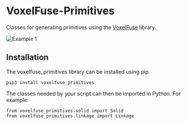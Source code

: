 # VoxelFuse-Primitives
Classes for generating primitives using the [VoxelFuse](https://github.com/cdbrauer/VoxelFuse) library.

![Example 1](../master/images/main.png?raw=true)

## Installation

The voxelfuse_primitives library can be installed using pip.

    pip3 install voxelfuse_primitives
    
The classes needed by your script can then be imported in Python.  For example:

    from voxelfuse_primitives.solid import Solid
    from voxelfuse_primitives.linkage import Linkage